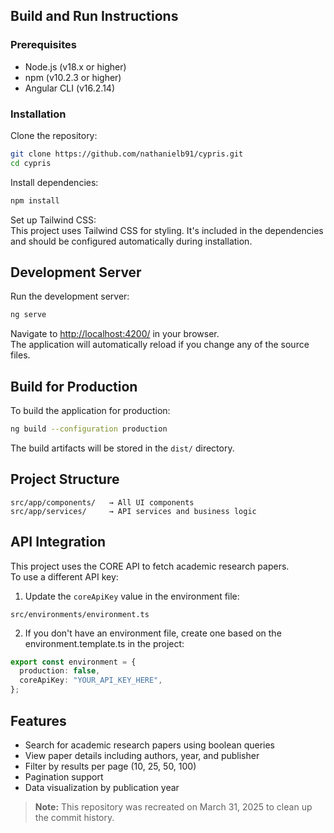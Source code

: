 ## Build and Run Instructions

### Prerequisites

- Node.js (v18.x or higher)
- npm (v10.2.3 or higher)
- Angular CLI (v16.2.14)

### Installation

Clone the repository:

```bash
git clone https://github.com/nathanielb91/cypris.git
cd cypris
```

Install dependencies:

```bash
npm install
```

Set up Tailwind CSS:  
This project uses Tailwind CSS for styling. It's included in the dependencies and should be configured automatically during installation.

## Development Server

Run the development server:

```bash
ng serve
```

Navigate to [http://localhost:4200/](http://localhost:4200/) in your browser.  
The application will automatically reload if you change any of the source files.

## Build for Production

To build the application for production:

```bash
ng build --configuration production
```

The build artifacts will be stored in the `dist/` directory.

## Project Structure

```
src/app/components/   → All UI components
src/app/services/     → API services and business logic
```

## API Integration

This project uses the CORE API to fetch academic research papers.  
To use a different API key:

1. Update the `coreApiKey` value in the environment file:

```
src/environments/environment.ts
```

2. If you don't have an environment file, create one based on the environment.template.ts in the project:

```typescript
export const environment = {
  production: false,
  coreApiKey: "YOUR_API_KEY_HERE",
};
```

## Features

- Search for academic research papers using boolean queries
- View paper details including authors, year, and publisher
- Filter by results per page (10, 25, 50, 100)
- Pagination support
- Data visualization by publication year

> **Note:** This repository was recreated on March 31, 2025 to clean up the commit history.
